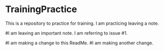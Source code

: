 # TrainingPractice
This is a repository to practice for training.
I am practicing leaving a note.

#I am leaving an important note. I am referring to issue #1.

#I am making a change to this ReadMe.
#I am making another change.
